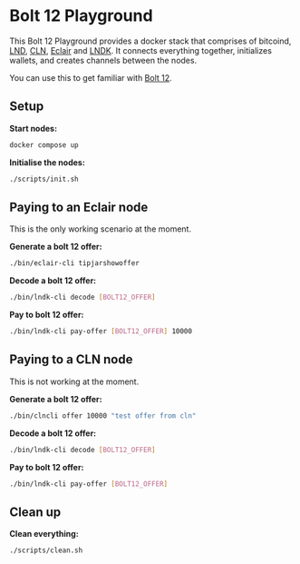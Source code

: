 # Bolt 12 Playground

This Bolt 12 Playground provides a docker stack that comprises of bitcoind, [LND](https://github.com/lightningnetwork/lnd), [CLN](https://github.com/ElementsProject/lightning), [Eclair](https://github.com/ACINQ/eclair) and [LNDK](https://github.com/lndk-org/lndk). It connects everything together, initializes wallets, and creates channels between the nodes.

You can use this to get familiar with [Bolt 12](https://bolt12.org/).

## Setup

**Start nodes:**

```sh
docker compose up
```

**Initialise the nodes:**

```sh
./scripts/init.sh
```


## Paying to an Eclair node

This is the only working scenario at the moment.

**Generate a bolt 12 offer:**

```sh
./bin/eclair-cli tipjarshowoffer
```

**Decode a bolt 12 offer:**

```sh
./bin/lndk-cli decode [BOLT12_OFFER]
```

**Pay to bolt 12 offer:**

```sh
./bin/lndk-cli pay-offer [BOLT12_OFFER] 10000
```


## Paying to a CLN node

This is not working at the moment.

**Generate a bolt 12 offer:**

```sh
./bin/clncli offer 10000 "test offer from cln"
```

**Decode a bolt 12 offer:**

```sh
./bin/lndk-cli decode [BOLT12_OFFER]
```

**Pay to bolt 12 offer:**

```sh
./bin/lndk-cli pay-offer [BOLT12_OFFER]
```


## Clean up

**Clean everything:**
```sh
./scripts/clean.sh
```

